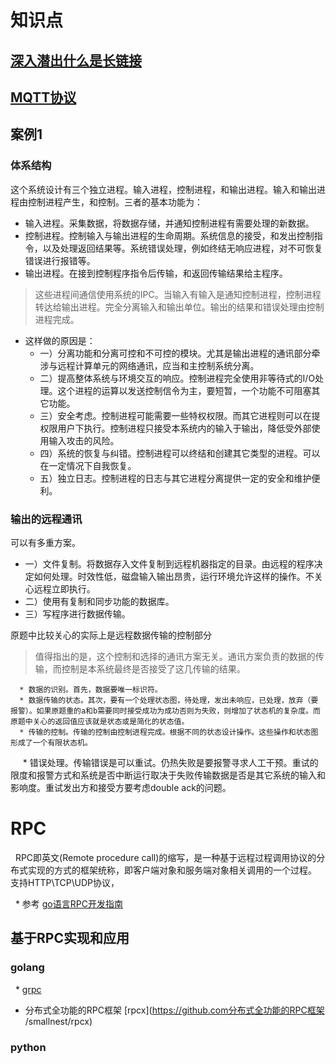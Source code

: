 # 知识点

## [深入潜出什么是长链接](http://blog.csdn.net/mr_liabill/article/details/50705130)

## [MQTT协议](https://www.gitbook.com/book/mcxiaoke/mqtt-cn/details)

##  案例1
### 体系结构
   这个系统设计有三个独立进程。输入进程，控制进程，和输出进程。输入和输出进程由控制进程产生，和控制。三者的基本功能为：
   * 输入进程。采集数据，将数据存储，并通知控制进程有需要处理的新数据。
   * 控制进程。控制输入与输出进程的生命周期。系统信息的接受，和发出控制指令，以及处理返回结果等。系统错误处理，例如终结无响应进程，对不可恢复错误进行报错等。
   * 输出进程。在接到控制程序指令后传输，和返回传输结果给主程序。
   > 这些进程间通信使用系统的IPC。当输入有输入是通知控制进程，控制进程转达给输出进程。完全分离输入和输出单位。输出的结果和错误处理由控制进程完成。
   * 这样做的原因是：
      * 一）分离功能和分离可控和不可控的模块。尤其是输出进程的通讯部分牵涉与远程计算单元的网络通讯，应当和主控制系统分离。
      * 二）提高整体系统与环境交互的响应。控制进程完全使用非等待式的I/O处理。这个进程的运算以发送控制信令为主，要短暂，一个功能不可阻塞其它功能。
      * 三）安全考虑。控制进程可能需要一些特权权限。而其它进程则可以在提权限用户下执行。控制进程只接受本系统内的输入于输出，降低受外部使用输入攻击的风险。
      * 四）系统的恢复与纠错。控制进程可以终结和创建其它类型的进程。可以在一定情况下自我恢复。
      * 五）独立日志。控制进程的日志与其它进程分离提供一定的安全和维护便利。
### 输出的远程通讯
   可以有多重方案。
   * 一）文件复制。将数据存入文件复制到远程机器指定的目录。由远程的程序决定如何处理。时效性低，磁盘输入输出昂贵，运行环境允许这样的操作。不关心远程立即执行。
   * 二）使用有复制和同步功能的数据库。
   * 三）写程序进行数据传输。
   
   原题中比较关心的实际上是远程数据传输的控制部分
   > 值得指出的是，这个控制和选择的通讯方案无关。通讯方案负责的数据的传输，而控制是本系统最终是否接受了这几传输的结果。
   
      * 数据的识别。首先，数据要唯一标识符。
      * 数据传输的状态。其次，要有一个处理状态图，待处理，发出未响应，已处理，放弃（要报警）。如果原题重的a和b需要同时接受成功为成功否则为失败，则增加了状态机的复杂度。而原题中关心的返回值应该就是状态或是简化的状态值。
      * 传输的控制。传输的控制由控制进程完成。根据不同的状态设计操作。这些操作和状态图形成了一个有限状态机。
      * 错误处理。传输错误是可以重试。仍热失败是要报警寻求人工干预。重试的限度和报警方式和系统是否中断运行取决于失败传输数据是否是其它系统的输入和影响度。重试发出方和接受方要考虑double ack的问题。
      
# RPC 

   RPC即英文(Remote procedure call)的缩写，是一种基于远程过程调用协议的分布式实现的方式的框架统称，即客户端对象和服务端对象相关调用的一个过程。
   支持HTTP\TCP\UDP协议，

   * 参考 [go语言RPC开发指南](https://www.gitbook.com/book/smallnest/go-rpc/details)

## 基于RPC实现和应用

### golang 

   * [grpc](https://grpc.io/) 
   * 分布式全功能的RPC框架 [rpcx](https://github.com分布式全功能的RPC框架 /smallnest/rpcx)
   
### python 
